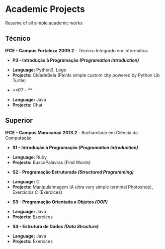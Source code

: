 ﻿# Academic Projects

Resume of all simple academic works

## Técnico

**IFCE - Campus Fortaleza**
**2009.2** - Técnico Integrado em Informática

* **P3 - Introdução à Programação _(Programation Introduction)_**
 - **Language:** Python3, Logo
 - **Projects:** CidadeBela (Paints simple custom city powered by Python Lib Turtle)
* **P7 - **
 - **Language:** Java
 - **Projects:** Chat


## Superior

**IFCE - Campus Maracanaú**
**2013.2** - Bacharelado em Ciência da Computação

* **S1 - Introdução à Programação _(Programation Introduction)_**
 - **Language:** Ruby
 - **Projects:** BuscaPalavras (Find Words)
* **S2 - Programação Estruturada _(Structured Programming)_**
 - **Language:** C
 - **Projects:** ManipulaImagem (A ultra very simple terminal Photoshop), Exercícios C (Exercices)
* **S3 - Programação Orientada a Objetos _(OOP)_**
 - **Language:** Java
 - **Projects:** Exercices
* **S4 - Estrutura de Dados _(Data Structure)_**
 - **Language:** Java
 - **Projects:** Exercices
